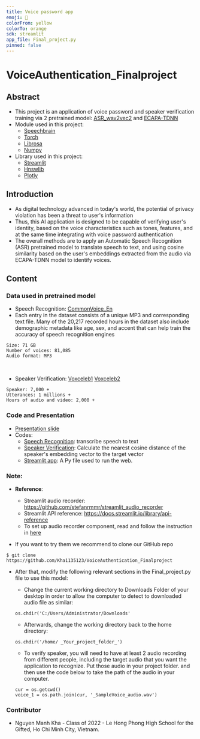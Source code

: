 ```yaml
---
title: Voice password app
emoji: 🤗
colorFrom: yellow
colorTo: orange
sdk: streamlit
app_file: Final_project.py
pinned: false
---
```


# VoiceAuthentication_Finalproject

## Abstract

- This project is an application of voice password and speaker verification training via 2 pretrained model: [ASR_wav2vec2](https://huggingface.co/speechbrain/asr-wav2vec2-commonvoice-en) and [ECAPA-TDNN](https://huggingface.co/speechbrain/spkrec-ecapa-voxceleb)
- Module used in this project: 
	- [Speechbrain](https://speechbrain.github.io/)
	- [Torch](https://pytorch.org/)
	- [Librosa](https://librosa.org/)
	- [Numpy](https://numpy.org/)
- Library used in this project:
    - [Streamlit](https://streamlit.io/)
    - [Hnswlib](https://github.com/nmslib/hnswlib)
    - [Plotly](https://plotly.com/python/)


## Introduction
- As digital technology advanced in today's world, the potential of privacy violation has been a threat to user's information
- Thus, this AI application is designed to be capable of verifying user's identity, based on the voice characteristics such as tones, features, and at the same time integrating with voice password authentication
- The overall methods are to apply an Automatic Speech Recognition (ASR) pretrained model to translate speech to text, and using cosine similarity based on the user's embeddings extracted from the audio via ECAPA-TDNN model to identify voices. 

## Content
### Data used in pretrained model
- Speech Recognition: [CommonVoice_En](https://commonvoice.mozilla.org/en/datasets)
- Each entry in the dataset consists of a unique MP3 and corresponding text file. Many of the 20,217 recorded hours in the dataset also include demographic metadata like age, sex, and accent that can help train the accuracy of speech recognition engines

```
Size: 71 GB
Number of voices: 81,085
Audio format: MP3
```
<br>

- Speaker Verification: [Voxceleb1](https://www.robots.ox.ac.uk/~vgg/data/voxceleb/vox1.html) [Voxceleb2](https://www.robots.ox.ac.uk/~vgg/data/voxceleb/vox2.html)

```
Speaker: 7,000 +
Utterances: 1 millions +
Hours of audio and video: 2,000 +
```

### Code and Presentation
- [Presentation slide](https://hackmd.io/@Kha/ry3VnpVK9#/)
- Codes: 
	- [Speech Recognition](https://github.com/Kha1135123/Final-Project/blob/main/create_user_features.py): transcribe speech to text
	- [Speaker Verification](https://github.com/Kha1135123/Final-Project/blob/main/create_recsys.py): Calculate the nearest cosine distance of the speaker's embedding vector to the target vector
	- [Streamlit app](https://github.com/Kha1135123/FoodRecommenderSystem_FinalProject/blob/main/FinalProject.ipynb): A Py file used to run the web.
	
### Note: 
- **Reference**:

     - Streamlit audio recorder: https://github.com/stefanrmmr/streamlit_audio_recorder 
     - Streamlit API reference: https://docs.streamlit.io/library/api-reference
     - To set up audio recorder component, read and follow the instruction in [here](https://github.com/stefanrmmr/streamlit_audio_recorder#readme)  
- If you want to try them we recommend to clone our GitHub repo
```
$ git clone https://github.com/Kha1135123/VoiceAuthentication_Finalproject
```       
- After that, modify the following relevant sections in the Final_project.py file to use this model:

    - Change the current working directory to Downloads Folder of your desktop in order to allow the computer to detect to downloaded audio file as similar:
    ```
    os.chdir('C:/Users/Administrator/Downloads'
    ```
    - Afterwards, change the working directory back to the home directory:
    ```
    os.chdir('/home/ _Your_project_folder_')
    ```    
    - To verify speaker, you will need to have at least 2 audio recording from different people, including the target audio that you want the application to recognize. Put those audio in your project folder. and then use the code below to take the path of the audio in your computer.
    ```
    cur = os.getcwd()
    voice_1 = os.path.join(cur, '_SampleVoice_audio.wav')
    ```
### Contributor
- Nguyen Manh Kha - Class of 2022 - Le Hong Phong High School for the Gifted,
  Ho Chi Minh City, Vietnam.

